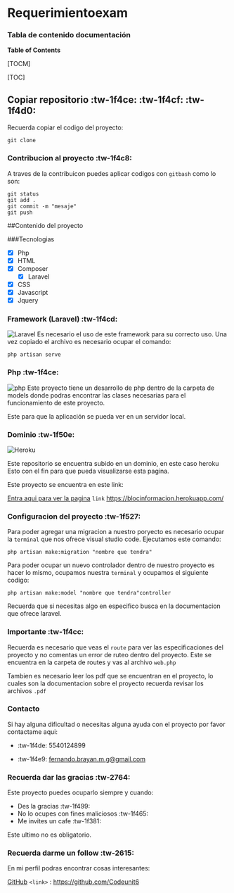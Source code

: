 # Requerimientoexam
### Tabla de contenido documentación
**Table of Contents**

[TOCM]

[TOC]
## Copiar repositorio :tw-1f4ce: :tw-1f4cf: :tw-1f4d0:

Recuerda copiar el codigo del proyecto:
```
git clone
```
### Contribucion al proyecto :tw-1f4c8:
A traves de la contribuicon puedes aplicar codigos con `gitbash` como lo son:
```
git status
git add .
git commit -m "mesaje"
git push
```
##Contenido del proyecto

###Tecnologias

- [x] Php
- [x] HTML
- [x] Composer
    - [x] Laravel
- [x] CSS
- [x] Javascript
- [x] Jquery

### Framework (Laravel) :tw-1f4cd:
![Laravel](https://upload.wikimedia.org/wikipedia/commons/thumb/3/36/Logo.min.svg/2560px-Logo.min.svg.png "Laravel")
Es necesario el uso de este framework para su correcto uso.
Una vez copiado el archivo es necesario ocupar el comando:
```
php artisan serve
```
### Php :tw-1f4ce:
![php](https://upload.wikimedia.org/wikipedia/commons/thumb/2/27/PHP-logo.svg/2560px-PHP-logo.svg.png)
Este proyecto tiene un desarrollo de php dentro de la carpeta de models donde podras encontrar las clases necesarias para el funcionamiento de este proyecto.

Este para que la aplicación se pueda ver en un servidor local.
### Dominio :tw-1f50e:

![Heroku](https://upload.wikimedia.org/wikipedia/commons/thumb/e/ec/Heroku_logo.svg/2560px-Heroku_logo.svg.png)

Este repositorio se encuentra subido en un dominio, en este caso heroku
Esto con el fin para que pueda visualizarse esta pagina. 

Este proyecto se encuentra en este link:

[Entra aqui para ver la pagina](https://blocinformacion.herokuapp.com/ "dominio")
`link` <https://blocinformacion.herokuapp.com/>

### Configuracion del proyecto :tw-1f527:
Para poder agregar una migracion a nuestro poryecto es necesario ocupar la `terminal` que nos ofrece visual studio code.
Ejecutamos este comando:
```
php artisan make:migration "nombre que tendra"
```
Para poder ocupar un nuevo controlador dentro de nuestro proyecto es hacer lo mismo, ocupamos nuestra `terminal` y ocupamos el siguiente codigo:
```
php artisan make:model "nombre que tendra"controller
```
Recuerda que si necesitas algo en especifico busca en la documentacion que ofrece laravel.
### Importante :tw-1f4cc:
Recuerda es necesario que veas el `route` para ver las especificaciones del proyecto y no comentas un error de ruteo dentro del proyecto. Este se encuentra en la carpeta de routes y vas al archivo `web.php`

Tambien es necesario leer los pdf que se encuentran en el proyecto, lo cuales son la documentacion sobre el proyecto recuerda revisar los archivos `.pdf`
### Contacto
Si hay alguna dificultad o necesitas alguna ayuda con el proyecto por favor contactame aqui:
- :tw-1f4de:  5540124899

- :tw-1f4e9:  fernando.brayan.m.g@gmail.com

### Recuerda dar las gracias :tw-2764:
Este proyecto puedes ocuparlo siempre y cuando:
- Des la gracias :tw-1f499:
- No lo ocupes con fines maliciosos :tw-1f465:
- Me invites un cafe :tw-1f381:

Este ultimo no es obligatorio.
### Recuerda darme un follow :tw-2615:
En mi perfil podras encontrar cosas interesantes: 

[GitHub](https://github.com/Codeunit6 "GitHub")
`<link>` : <https://github.com/Codeunit6>

